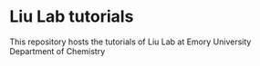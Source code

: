 # Liu Lab tutorials

This repository hosts the tutorials of Liu Lab at Emory University Department of Chemistry
